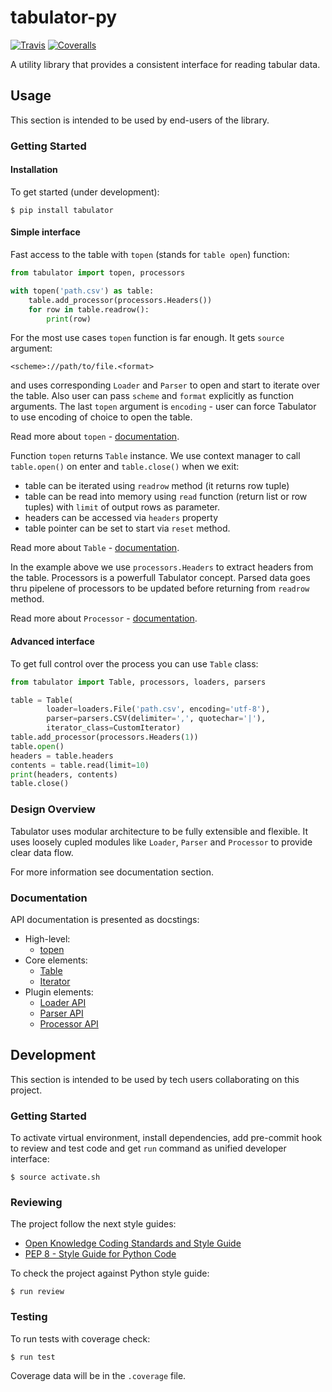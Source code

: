 # tabulator-py

[![Travis](https://img.shields.io/travis/okfn/tabulator-py.svg)](https://travis-ci.org/okfn/tabulator-py)
[![Coveralls](http://img.shields.io/coveralls/okfn/tabulator-py.svg?branch=master)](https://coveralls.io/r/okfn/tabulator-py?branch=master)

A utility library that provides a consistent interface for reading tabular data.

## Usage

This section is intended to be used by end-users of the library.

### Getting Started

#### Installation

To get started (under development):

```
$ pip install tabulator
```

#### Simple interface

Fast access to the table with `topen` (stands for `table open`) function:

```python
from tabulator import topen, processors

with topen('path.csv') as table:
    table.add_processor(processors.Headers())
    for row in table.readrow():
        print(row)
```

For the most use cases `topen` function is far enough. It gets
`source` argument:

```
<scheme>://path/to/file.<format>
```
and uses corresponding `Loader` and `Parser` to open and start to iterate
over the table. Also user can pass `scheme` and `format` explicitly
as function arguments. The last `topen` argument is `encoding` - user can force Tabulator
to use encoding of choice to open the table.

Read more about `topen` - [documentation](https://github.com/okfn/tabulator-py/blob/master/tabulator/topen.py).

Function `topen` returns `Table` instance. We use context manager
to call `table.open()` on enter and `table.close()` when we exit:
- table can be iterated using `readrow` method (it returns row tuple)
- table can be read into memory using `read` function (return list or row tuples)
with `limit` of output rows as parameter.
- headers can be accessed via `headers` property
- table pointer can be set to start via `reset` method.

Read more about `Table` - [documentation](https://github.com/okfn/tabulator-py/blob/master/tabulator/table.py).

In the example above we use `processors.Headers` to extract headers
from the table. Processors is a powerfull Tabulator concept.
Parsed data goes thru pipelene of processors to be updated before
returning from `readrow` method.

Read more about `Processor` - [documentation](https://github.com/okfn/tabulator-py/blob/master/tabulator/processors/api.py).

#### Advanced interface

To get full control over the process you can use `Table` class:

```python
from tabulator import Table, processors, loaders, parsers

table = Table(
        loader=loaders.File('path.csv', encoding='utf-8'),
        parser=parsers.CSV(delimiter=',', quotechar='|'),
        iterator_class=CustomIterator)
table.add_processor(processors.Headers(1))
table.open()
headers = table.headers
contents = table.read(limit=10)
print(headers, contents)
table.close()
```

### Design Overview

Tabulator uses modular architecture to be fully extensible and flexible.
It uses loosely cupled modules like `Loader`, `Parser` and `Processor`
to provide clear data flow.

For more information see documentation section.

### Documentation

API documentation is presented as docstings:
- High-level:
    - [topen](https://github.com/okfn/tabulator-py/blob/master/tabulator/topen.py)
- Core elements:
    - [Table](https://github.com/okfn/tabulator-py/blob/master/tabulator/table.py)
    - [Iterator](https://github.com/okfn/tabulator-py/blob/master/tabulator/iterator.py)
- Plugin elements:
    - [Loader API](https://github.com/okfn/tabulator-py/blob/master/tabulator/loaders/api.py)
    - [Parser API](https://github.com/okfn/tabulator-py/blob/master/tabulator/parsers/api.py)
    - [Processor API](https://github.com/okfn/tabulator-py/blob/master/tabulator/processors/api.py)

## Development

This section is intended to be used by tech users collaborating
on this project.

### Getting Started

To activate virtual environment, install
dependencies, add pre-commit hook to review and test code
and get `run` command as unified developer interface:

```
$ source activate.sh
```

### Reviewing

The project follow the next style guides:
- [Open Knowledge Coding Standards and Style Guide](https://github.com/okfn/coding-standards)
- [PEP 8 - Style Guide for Python Code](https://www.python.org/dev/peps/pep-0008/)

To check the project against Python style guide:

```
$ run review
```

### Testing

To run tests with coverage check:

```
$ run test
```

Coverage data will be in the `.coverage` file.
